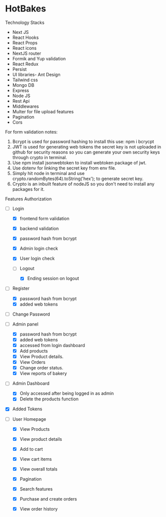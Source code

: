 # HotBakes

Technology Stacks
- Next JS
- React Hooks 
- React Props
- React icons
- NextJS router
- Formik and Yup validation
- React Redux
- Persist
- UI libraries- Ant Design
- Tailwind css
- Mongo DB
- Express
- Node JS
- Rest Api
- Middlewares
- Multer for file upload features
- Pagination
- Cors



For form validation notes:
1) Bcrypt is used for password hashing to install this use: npm i bcrycpt
2) JWT is used for generating web tokens the secret key is not uploaded in github for security reasons so you can generate your own security keys through crypto in terminal.
3) Use npm install jsonwebtoken to install webtoken package of jwt.
4) Use dotenv for linking the secret key from env file.
5) Simply hit node in terminal and use crypto.randomBytes(64).toString('hex'); to generate secret key.
6) Crypto is an inbuilt feature of nodeJS so you don't need to install any packages for it.

Features
Authorization
- [ ] Login 
    - [x] frontend form validation
    - [x] backend validation
    - [x] password hash from bcrypt
    - [x] Admin login check
    - [x] User login check


    - [ ] Logout
        - [x] Ending session on logout

- [ ] Register
    - [x] password hash from bcrypt
    - [x] added web tokens
- [ ] Change Password

- [ ] Admin panel
    - [x] password hash from bcrypt
    - [x] added web tokens
    - [x] accessed from login dashboard
    - [x] Add products
    - [x] View Product details.
    - [x] View Orders
    - [x] Change order status.
    - [x] View reports of bakery   

 - [ ] Admin Dashboard
     - [x] Only accessed after being logged in as admin
     - [x] Delete the products function

- [x] Added Tokens

- [ ] User Homepage
    - [x] View Products
    - [x] View product details
    - [x] Add to cart
    - [x] View cart items
    - [x] View overall totals
    - [x] Pagination
    - [x] Search features
    - [x] Purchase and create orders
    - [x] View order history 


